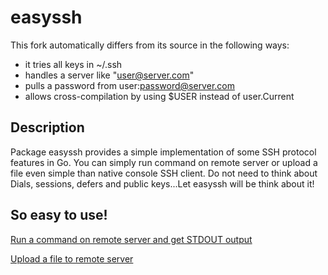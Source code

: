 # easyssh

This fork automatically differs from its source in the following ways:
+ it tries all keys in ~/.ssh
+ handles a server like "user@server.com"
+ pulls a password from user:password@server.com
+ allows cross-compilation by using $USER instead of user.Current

## Description

Package easyssh provides a simple implementation of some SSH protocol features in Go.
You can simply run command on remote server or upload a file even simple than native console SSH client.
Do not need to think about Dials, sessions, defers and public keys...Let easyssh will be think about it!

## So easy to use!

[Run a command on remote server and get STDOUT output](https://github.com/hypersleep/easyssh/blob/master/example/run.go)

[Upload a file to remote server](https://github.com/hypersleep/easyssh/blob/master/example/scp.go)
